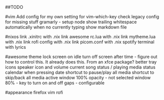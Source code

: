 ##TODO

#vim
Add config for my own setting for vim-which-key
check legacy config for missing stuff
gramarly - setup node
show trailing whitespace automatically when no currently typing
show markdown file

#nixos
link .xinitrc with .nix
link awesome rc.lua with .nix
link mytheme.lua with .nix
link rofi config with .nix
link picom.conf with .nix
spotify terminal with lyrics

#awesome
theme
lock screen on idle
turn off screen after time - figure out how to control this. It already does this. From an xfce package?
better tray icons
speaker icon and volume
current song status / playing media status
calendar when pressing date
shortcut to pause/play all media
shortcut to skip/back all media
active window 100% opacity - not selected window 80% - key to turn on and off
gaps - configurable

#appearance
firefox
vim
rofi
